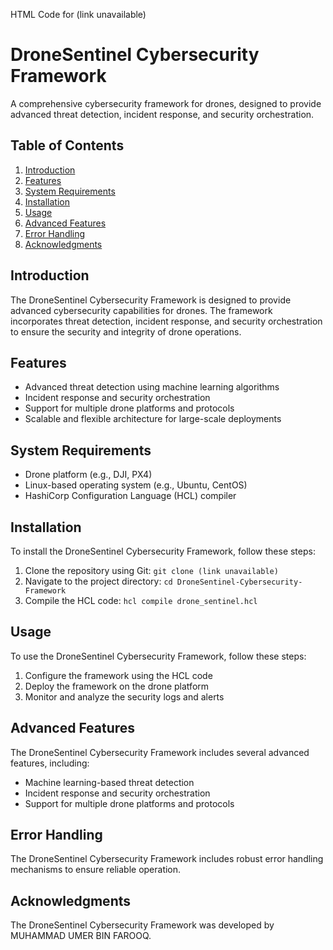 HTML Code for (link unavailable)
<h1>DroneSentinel Cybersecurity Framework</h1>

<p>A comprehensive cybersecurity framework for drones, designed to provide advanced threat detection, incident response, and security orchestration.</p>

<h2>Table of Contents</h2>

<ol>
<li><a href="#introduction">Introduction</a></li>
<li><a href="#features">Features</a></li>
<li><a href="#system-requirements">System Requirements</a></li>
<li><a href="#installation">Installation</a></li>
<li><a href="#usage">Usage</a></li>
<li><a href="#advanced-features">Advanced Features</a></li>
<li><a href="#error-handling">Error Handling</a></li>
<li><a href="#acknowledgments">Acknowledgments</a></li>
</ol>

<h2 id="introduction">Introduction</h2>

<p>The DroneSentinel Cybersecurity Framework is designed to provide advanced cybersecurity capabilities for drones. The framework incorporates threat detection, incident response, and security orchestration to ensure the security and integrity of drone operations.</p>

<h2 id="features">Features</h2>

<ul>
<li>Advanced threat detection using machine learning algorithms</li>
<li>Incident response and security orchestration</li>
<li>Support for multiple drone platforms and protocols</li>
<li>Scalable and flexible architecture for large-scale deployments</li>
</ul>

<h2 id="system-requirements">System Requirements</h2>

<ul>
<li>Drone platform (e.g., DJI, PX4)</li>
<li>Linux-based operating system (e.g., Ubuntu, CentOS)</li>
<li>HashiCorp Configuration Language (HCL) compiler</li>
</ul>

<h2 id="installation">Installation</h2>

<p>To install the DroneSentinel Cybersecurity Framework, follow these steps:</p>

<ol>
<li>Clone the repository using Git: <code>git clone (link unavailable)</code></li>
<li>Navigate to the project directory: <code>cd DroneSentinel-Cybersecurity-Framework</code></li>
<li>Compile the HCL code: <code>hcl compile drone_sentinel.hcl</code></li>
</ol>

<h2 id="usage">Usage</h2>

<p>To use the DroneSentinel Cybersecurity Framework, follow these steps:</p>

<ol>
<li>Configure the framework using the HCL code</li>
<li>Deploy the framework on the drone platform</li>
<li>Monitor and analyze the security logs and alerts</li>
</ol>

<h2 id="advanced-features">Advanced Features</h2>

<p>The DroneSentinel Cybersecurity Framework includes several advanced features, including:</p>

<ul>
<li>Machine learning-based threat detection</li>
<li>Incident response and security orchestration</li>
<li>Support for multiple drone platforms and protocols</li>
</ul>

<h2 id="error-handling">Error Handling</h2>

<p>The DroneSentinel Cybersecurity Framework includes robust error handling mechanisms to ensure reliable operation.</p>

<h2 id="acknowledgments">Acknowledgments</h2>

<p>The DroneSentinel Cybersecurity Framework was developed by MUHAMMAD UMER BIN FAROOQ.</p>
